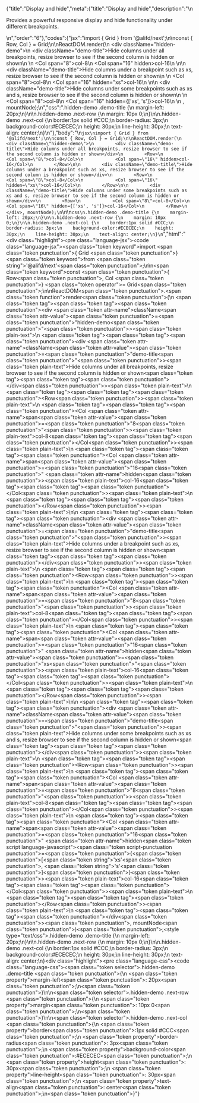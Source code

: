 {"title":"Display and hide","meta":{"title":"Display and hide","description":"\n<p>Provides a powerful responsive display and hide functionality under different breakpoints.</p>\n","order":"6"},"codes":{"jsx":"import { Grid } from '@alifd/next';\n\nconst { Row, Col } = Grid;\n\nReactDOM.render(\n    <div className=\"hidden-demo\">\n        <div className=\"demo-title\">Hide columns under all breakpoints, resize browser to see if the second column is hidden or shown</div>\n        <Row>\n            <Col span=\"8\">col-8</Col>\n            <Col span=\"16\" hidden>col-16</Col>\n        </Row>\n\n        <div className=\"demo-title\">Hide columns under a breakpoint such as xs, resize browser to see if the second column is hidden or shown</div>\n        <Row>\n            <Col span=\"8\">col-8</Col>\n            <Col span=\"16\" hidden=\"xs\">col-16</Col>\n        </Row>\n\n        <div className=\"demo-title\">Hide columns under some breakpoints such as xs and s, resize browser to see if the second column is hidden or shown</div>\n        <Row>\n            <Col span=\"8\">col-8</Col>\n            <Col span=\"16\" hidden={['xs', 's']}>col-16</Col>\n        </Row>\n    </div>, mountNode);\n","css":".hidden-demo .demo-title {\n    margin-left: 20px;\n}\n\n.hidden-demo .next-row {\n    margin: 10px 0;\n}\n\n.hidden-demo .next-col {\n    border:1px solid #CCC;\n    border-radius: 3px;\n    background-color:#ECECEC;\n    height: 30px;\n    line-height: 30px;\n    text-align: center;\n}\n"},"body":"\n````jsx\nimport { Grid } from '@alifd/next';\n\nconst { Row, Col } = Grid;\n\nReactDOM.render(\n    <div className=\"hidden-demo\">\n        <div className=\"demo-title\">Hide columns under all breakpoints, resize browser to see if the second column is hidden or shown</div>\n        <Row>\n            <Col span=\"8\">col-8</Col>\n            <Col span=\"16\" hidden>col-16</Col>\n        </Row>\n\n        <div className=\"demo-title\">Hide columns under a breakpoint such as xs, resize browser to see if the second column is hidden or shown</div>\n        <Row>\n            <Col span=\"8\">col-8</Col>\n            <Col span=\"16\" hidden=\"xs\">col-16</Col>\n        </Row>\n\n        <div className=\"demo-title\">Hide columns under some breakpoints such as xs and s, resize browser to see if the second column is hidden or shown</div>\n        <Row>\n            <Col span=\"8\">col-8</Col>\n            <Col span=\"16\" hidden={['xs', 's']}>col-16</Col>\n        </Row>\n    </div>, mountNode);\n````\n\n````css\n.hidden-demo .demo-title {\n    margin-left: 20px;\n}\n\n.hidden-demo .next-row {\n    margin: 10px 0;\n}\n\n.hidden-demo .next-col {\n    border:1px solid #CCC;\n    border-radius: 3px;\n    background-color:#ECECEC;\n    height: 30px;\n    line-height: 30px;\n    text-align: center;\n}\n````","html":"<script>(function(){\"use strict\";\n\nvar _next = require(\"@alifd/next\");\n\nvar Row = _next.Grid.Row,\n    Col = _next.Grid.Col;\n\n\nReactDOM.render(React.createElement(\n    \"div\",\n    { className: \"hidden-demo\" },\n    React.createElement(\n        \"div\",\n        { className: \"demo-title\" },\n        \"Hide columns under all breakpoints, resize browser to see if the second column is hidden or shown\"\n    ),\n    React.createElement(\n        Row,\n        null,\n        React.createElement(\n            Col,\n            { span: \"8\" },\n            \"col-8\"\n        ),\n        React.createElement(\n            Col,\n            { span: \"16\", hidden: true },\n            \"col-16\"\n        )\n    ),\n    React.createElement(\n        \"div\",\n        { className: \"demo-title\" },\n        \"Hide columns under a breakpoint such as xs, resize browser to see if the second column is hidden or shown\"\n    ),\n    React.createElement(\n        Row,\n        null,\n        React.createElement(\n            Col,\n            { span: \"8\" },\n            \"col-8\"\n        ),\n        React.createElement(\n            Col,\n            { span: \"16\", hidden: \"xs\" },\n            \"col-16\"\n        )\n    ),\n    React.createElement(\n        \"div\",\n        { className: \"demo-title\" },\n        \"Hide columns under some breakpoints such as xs and s, resize browser to see if the second column is hidden or shown\"\n    ),\n    React.createElement(\n        Row,\n        null,\n        React.createElement(\n            Col,\n            { span: \"8\" },\n            \"col-8\"\n        ),\n        React.createElement(\n            Col,\n            { span: \"16\", hidden: ['xs', 's'] },\n            \"col-16\"\n        )\n    )\n), mountNode);})()</script><div class=\"highlight\"><pre class=\"language-jsx\"><code class=\"language-jsx\"><span class=\"token keyword\">import</span> <span class=\"token punctuation\">{</span> Grid <span class=\"token punctuation\">}</span> <span class=\"token keyword\">from</span> <span class=\"token string\">'@alifd/next'</span><span class=\"token punctuation\">;</span>\n\n<span class=\"token keyword\">const</span> <span class=\"token punctuation\">{</span> Row<span class=\"token punctuation\">,</span> Col <span class=\"token punctuation\">}</span> <span class=\"token operator\">=</span> Grid<span class=\"token punctuation\">;</span>\n\nReactDOM<span class=\"token punctuation\">.</span><span class=\"token function\">render</span><span class=\"token punctuation\">(</span>\n    <span class=\"token tag\"><span class=\"token tag\"><span class=\"token punctuation\">&lt;</span>div</span> <span class=\"token attr-name\">className</span><span class=\"token attr-value\"><span class=\"token punctuation\">=</span><span class=\"token punctuation\">\"</span>hidden-demo<span class=\"token punctuation\">\"</span></span><span class=\"token punctuation\">></span></span><span class=\"token plain-text\">\n        </span><span class=\"token tag\"><span class=\"token tag\"><span class=\"token punctuation\">&lt;</span>div</span> <span class=\"token attr-name\">className</span><span class=\"token attr-value\"><span class=\"token punctuation\">=</span><span class=\"token punctuation\">\"</span>demo-title<span class=\"token punctuation\">\"</span></span><span class=\"token punctuation\">></span></span><span class=\"token plain-text\">Hide columns under all breakpoints, resize browser to see if the second column is hidden or shown</span><span class=\"token tag\"><span class=\"token tag\"><span class=\"token punctuation\">&lt;/</span>div</span><span class=\"token punctuation\">></span></span><span class=\"token plain-text\">\n        </span><span class=\"token tag\"><span class=\"token tag\"><span class=\"token punctuation\">&lt;</span>Row</span><span class=\"token punctuation\">></span></span><span class=\"token plain-text\">\n            </span><span class=\"token tag\"><span class=\"token tag\"><span class=\"token punctuation\">&lt;</span>Col</span> <span class=\"token attr-name\">span</span><span class=\"token attr-value\"><span class=\"token punctuation\">=</span><span class=\"token punctuation\">\"</span>8<span class=\"token punctuation\">\"</span></span><span class=\"token punctuation\">></span></span><span class=\"token plain-text\">col-8</span><span class=\"token tag\"><span class=\"token tag\"><span class=\"token punctuation\">&lt;/</span>Col</span><span class=\"token punctuation\">></span></span><span class=\"token plain-text\">\n            </span><span class=\"token tag\"><span class=\"token tag\"><span class=\"token punctuation\">&lt;</span>Col</span> <span class=\"token attr-name\">span</span><span class=\"token attr-value\"><span class=\"token punctuation\">=</span><span class=\"token punctuation\">\"</span>16<span class=\"token punctuation\">\"</span></span> <span class=\"token attr-name\">hidden</span><span class=\"token punctuation\">></span></span><span class=\"token plain-text\">col-16</span><span class=\"token tag\"><span class=\"token tag\"><span class=\"token punctuation\">&lt;/</span>Col</span><span class=\"token punctuation\">></span></span><span class=\"token plain-text\">\n        </span><span class=\"token tag\"><span class=\"token tag\"><span class=\"token punctuation\">&lt;/</span>Row</span><span class=\"token punctuation\">></span></span><span class=\"token plain-text\">\n\n        </span><span class=\"token tag\"><span class=\"token tag\"><span class=\"token punctuation\">&lt;</span>div</span> <span class=\"token attr-name\">className</span><span class=\"token attr-value\"><span class=\"token punctuation\">=</span><span class=\"token punctuation\">\"</span>demo-title<span class=\"token punctuation\">\"</span></span><span class=\"token punctuation\">></span></span><span class=\"token plain-text\">Hide columns under a breakpoint such as xs, resize browser to see if the second column is hidden or shown</span><span class=\"token tag\"><span class=\"token tag\"><span class=\"token punctuation\">&lt;/</span>div</span><span class=\"token punctuation\">></span></span><span class=\"token plain-text\">\n        </span><span class=\"token tag\"><span class=\"token tag\"><span class=\"token punctuation\">&lt;</span>Row</span><span class=\"token punctuation\">></span></span><span class=\"token plain-text\">\n            </span><span class=\"token tag\"><span class=\"token tag\"><span class=\"token punctuation\">&lt;</span>Col</span> <span class=\"token attr-name\">span</span><span class=\"token attr-value\"><span class=\"token punctuation\">=</span><span class=\"token punctuation\">\"</span>8<span class=\"token punctuation\">\"</span></span><span class=\"token punctuation\">></span></span><span class=\"token plain-text\">col-8</span><span class=\"token tag\"><span class=\"token tag\"><span class=\"token punctuation\">&lt;/</span>Col</span><span class=\"token punctuation\">></span></span><span class=\"token plain-text\">\n            </span><span class=\"token tag\"><span class=\"token tag\"><span class=\"token punctuation\">&lt;</span>Col</span> <span class=\"token attr-name\">span</span><span class=\"token attr-value\"><span class=\"token punctuation\">=</span><span class=\"token punctuation\">\"</span>16<span class=\"token punctuation\">\"</span></span> <span class=\"token attr-name\">hidden</span><span class=\"token attr-value\"><span class=\"token punctuation\">=</span><span class=\"token punctuation\">\"</span>xs<span class=\"token punctuation\">\"</span></span><span class=\"token punctuation\">></span></span><span class=\"token plain-text\">col-16</span><span class=\"token tag\"><span class=\"token tag\"><span class=\"token punctuation\">&lt;/</span>Col</span><span class=\"token punctuation\">></span></span><span class=\"token plain-text\">\n        </span><span class=\"token tag\"><span class=\"token tag\"><span class=\"token punctuation\">&lt;/</span>Row</span><span class=\"token punctuation\">></span></span><span class=\"token plain-text\">\n\n        </span><span class=\"token tag\"><span class=\"token tag\"><span class=\"token punctuation\">&lt;</span>div</span> <span class=\"token attr-name\">className</span><span class=\"token attr-value\"><span class=\"token punctuation\">=</span><span class=\"token punctuation\">\"</span>demo-title<span class=\"token punctuation\">\"</span></span><span class=\"token punctuation\">></span></span><span class=\"token plain-text\">Hide columns under some breakpoints such as xs and s, resize browser to see if the second column is hidden or shown</span><span class=\"token tag\"><span class=\"token tag\"><span class=\"token punctuation\">&lt;/</span>div</span><span class=\"token punctuation\">></span></span><span class=\"token plain-text\">\n        </span><span class=\"token tag\"><span class=\"token tag\"><span class=\"token punctuation\">&lt;</span>Row</span><span class=\"token punctuation\">></span></span><span class=\"token plain-text\">\n            </span><span class=\"token tag\"><span class=\"token tag\"><span class=\"token punctuation\">&lt;</span>Col</span> <span class=\"token attr-name\">span</span><span class=\"token attr-value\"><span class=\"token punctuation\">=</span><span class=\"token punctuation\">\"</span>8<span class=\"token punctuation\">\"</span></span><span class=\"token punctuation\">></span></span><span class=\"token plain-text\">col-8</span><span class=\"token tag\"><span class=\"token tag\"><span class=\"token punctuation\">&lt;/</span>Col</span><span class=\"token punctuation\">></span></span><span class=\"token plain-text\">\n            </span><span class=\"token tag\"><span class=\"token tag\"><span class=\"token punctuation\">&lt;</span>Col</span> <span class=\"token attr-name\">span</span><span class=\"token attr-value\"><span class=\"token punctuation\">=</span><span class=\"token punctuation\">\"</span>16<span class=\"token punctuation\">\"</span></span> <span class=\"token attr-name\">hidden</span><span class=\"token script language-javascript\"><span class=\"token script-punctuation punctuation\">=</span><span class=\"token punctuation\">{</span><span class=\"token punctuation\">[</span><span class=\"token string\">'xs'</span><span class=\"token punctuation\">,</span> <span class=\"token string\">'s'</span><span class=\"token punctuation\">]</span><span class=\"token punctuation\">}</span></span><span class=\"token punctuation\">></span></span><span class=\"token plain-text\">col-16</span><span class=\"token tag\"><span class=\"token tag\"><span class=\"token punctuation\">&lt;/</span>Col</span><span class=\"token punctuation\">></span></span><span class=\"token plain-text\">\n        </span><span class=\"token tag\"><span class=\"token tag\"><span class=\"token punctuation\">&lt;/</span>Row</span><span class=\"token punctuation\">></span></span><span class=\"token plain-text\">\n    </span><span class=\"token tag\"><span class=\"token tag\"><span class=\"token punctuation\">&lt;/</span>div</span><span class=\"token punctuation\">></span></span><span class=\"token punctuation\">,</span> mountNode<span class=\"token punctuation\">)</span><span class=\"token punctuation\">;</span></code></pre></div><style type=\"text/css\">.hidden-demo .demo-title {\n    margin-left: 20px;\n}\n\n.hidden-demo .next-row {\n    margin: 10px 0;\n}\n\n.hidden-demo .next-col {\n    border:1px solid #CCC;\n    border-radius: 3px;\n    background-color:#ECECEC;\n    height: 30px;\n    line-height: 30px;\n    text-align: center;\n}</style><div class=\"highlight\"><pre class=\"language-css\"><code class=\"language-css\"><span class=\"token selector\">.hidden-demo .demo-title</span> <span class=\"token punctuation\">{</span>\n    <span class=\"token property\">margin-left</span><span class=\"token punctuation\">:</span> 20px<span class=\"token punctuation\">;</span>\n<span class=\"token punctuation\">}</span>\n\n<span class=\"token selector\">.hidden-demo .next-row</span> <span class=\"token punctuation\">{</span>\n    <span class=\"token property\">margin</span><span class=\"token punctuation\">:</span> 10px 0<span class=\"token punctuation\">;</span>\n<span class=\"token punctuation\">}</span>\n\n<span class=\"token selector\">.hidden-demo .next-col</span> <span class=\"token punctuation\">{</span>\n    <span class=\"token property\">border</span><span class=\"token punctuation\">:</span>1px solid #CCC<span class=\"token punctuation\">;</span>\n    <span class=\"token property\">border-radius</span><span class=\"token punctuation\">:</span> 3px<span class=\"token punctuation\">;</span>\n    <span class=\"token property\">background-color</span><span class=\"token punctuation\">:</span>#ECECEC<span class=\"token punctuation\">;</span>\n    <span class=\"token property\">height</span><span class=\"token punctuation\">:</span> 30px<span class=\"token punctuation\">;</span>\n    <span class=\"token property\">line-height</span><span class=\"token punctuation\">:</span> 30px<span class=\"token punctuation\">;</span>\n    <span class=\"token property\">text-align</span><span class=\"token punctuation\">:</span> center<span class=\"token punctuation\">;</span>\n<span class=\"token punctuation\">}</span></code></pre></div>"}